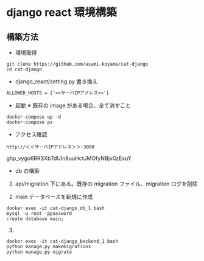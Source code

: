 # django react 環境構築

## 構築方法

-   環境取得

```
git clone https://github.com/asami-koyama/cat-django
cd cat-django
```

-   django_react/setting.py 書き換え

```txt
ALLOWED_HOSTS = ['<<サーバIPアドレス>>']
```

-   起動
    ※ 既存の image がある場合、全て消すこと

```
docker-compose up -d
docker-compose ps
```

-   アクセス確認

```
http://＜＜サーバIPアドレス＞＞:3000
```

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

-   db の構築

1. api/migration 下にある。既存の migration ファイル、migration ログを削除

2. main データベースを新規に作成

```
docker exec -it cat-django_db_1 bash
mysql -u root -ppassword
create database main;
```

3.

```
docker exec -it cat-django_backend_1 bash
python manage.py makemigrations
python manage.py migrate
```

